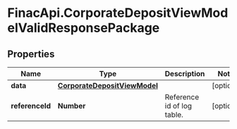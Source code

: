 # FinacApi.CorporateDepositViewModelValidResponsePackage

## Properties
Name | Type | Description | Notes
------------ | ------------- | ------------- | -------------
**data** | [**CorporateDepositViewModel**](CorporateDepositViewModel.md) |  | [optional] 
**referenceId** | **Number** | Reference id of log table. | [optional] 
